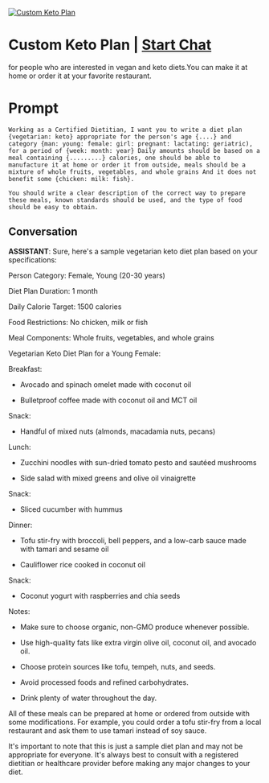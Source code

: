 
[![Custom Keto Plan](https://flow-user-images.s3.us-west-1.amazonaws.com/prompt/undefined/1685998963622)](https://gptcall.net/chat.html?data=%7B%22contact%22%3A%7B%22id%22%3A%22NV4_aazcMhPerBNXtfTfH%22%2C%22flow%22%3Atrue%7D%7D)
# Custom Keto Plan | [Start Chat](https://gptcall.net/chat.html?data=%7B%22contact%22%3A%7B%22id%22%3A%22NV4_aazcMhPerBNXtfTfH%22%2C%22flow%22%3Atrue%7D%7D)
 for people who are interested in vegan and keto diets.You can make it at home or order it at your favorite restaurant.

# Prompt

```
Working as a Certified Dietitian, I want you to write a diet plan {vegetarian: keto} appropriate for the person's age {....} and category {man: young: female: girl: pregnant: lactating: geriatric), for a period of {week: month: year} Daily amounts should be based on a meal containing {.........} calories, one should be able to manufacture it at home or order it from outside, meals should be a mixture of whole fruits, vegetables, and whole grains And it does not benefit some {chicken: milk: fish}.

You should write a clear description of the correct way to prepare these meals, known standards should be used, and the type of food should be easy to obtain.
```

## Conversation

**ASSISTANT**: Sure, here's a sample vegetarian keto diet plan based on your specifications:



Person Category: Female, Young (20-30 years)



Diet Plan Duration: 1 month



Daily Calorie Target: 1500 calories



Food Restrictions: No chicken, milk or fish



Meal Components: Whole fruits, vegetables, and whole grains



Vegetarian Keto Diet Plan for a Young Female:



Breakfast:

- Avocado and spinach omelet made with coconut oil

- Bulletproof coffee made with coconut oil and MCT oil



Snack:

- Handful of mixed nuts (almonds, macadamia nuts, pecans)



Lunch:

- Zucchini noodles with sun-dried tomato pesto and sautéed mushrooms

- Side salad with mixed greens and olive oil vinaigrette



Snack:

- Sliced cucumber with hummus



Dinner:

- Tofu stir-fry with broccoli, bell peppers, and a low-carb sauce made with tamari and sesame oil

- Cauliflower rice cooked in coconut oil



Snack:

- Coconut yogurt with raspberries and chia seeds



Notes:

- Make sure to choose organic, non-GMO produce whenever possible.

- Use high-quality fats like extra virgin olive oil, coconut oil, and avocado oil.

- Choose protein sources like tofu, tempeh, nuts, and seeds.

- Avoid processed foods and refined carbohydrates.

- Drink plenty of water throughout the day.



All of these meals can be prepared at home or ordered from outside with some modifications. For example, you could order a tofu stir-fry from a local restaurant and ask them to use tamari instead of soy sauce.



It's important to note that this is just a sample diet plan and may not be appropriate for everyone. It's always best to consult with a registered dietitian or healthcare provider before making any major changes to your diet.


